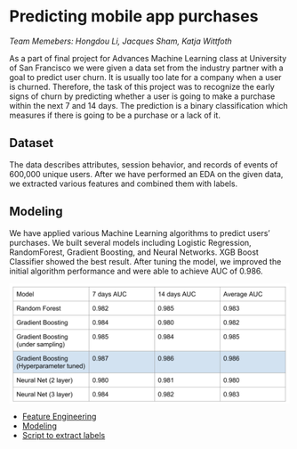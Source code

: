# Predicting mobile app purchases
<i> Team Memebers: Hongdou Li, Jacques Sham, Katja Wittfoth </i>
<br>

As a part of final project for Advances Machine Learning class at University of San Francisco we were given a data set from the industry partner with a goal to predict user churn. It is usually too late for a company when a user is churned. Therefore, the task of this project was to recognize the early signs of churn by predicting whether a user is going to make a purchase within the next 7 and 14 days. The prediction is a binary classification which measures if there is going to be a purchase or a lack of it.

## Dataset
The data describes attributes, session behavior, and records of events of 600,000 unique users. After we have performed an EDA on the given data, we extracted various features and combined them with labels. 

## Modeling
We have applied various Machine Learning algorithms to predict users’ purchases. We built several models including Logistic Regression, RandomForest, Gradient Boosting, and Neural Networks. XGB Boost Classifier showed the best result. After tuning the model, we improved the initial algorithm performance and were able to achieve AUC of 0.986.

<p align="center"> <img src="exp_results.png" align="middle">
</p>


* [Feature Engineering](https://github.com/katjawittfoth/user-churn/blob/master/Feature_Engineering.ipynb)
* [Modeling](https://github.com/katjawittfoth/user-churn/blob/master/Model_with_Hyperparameter_Tunning.ipynb)
* [Script to extract labels](https://github.com/katjawittfoth/user-churn/blob/master/label_extract.py)
